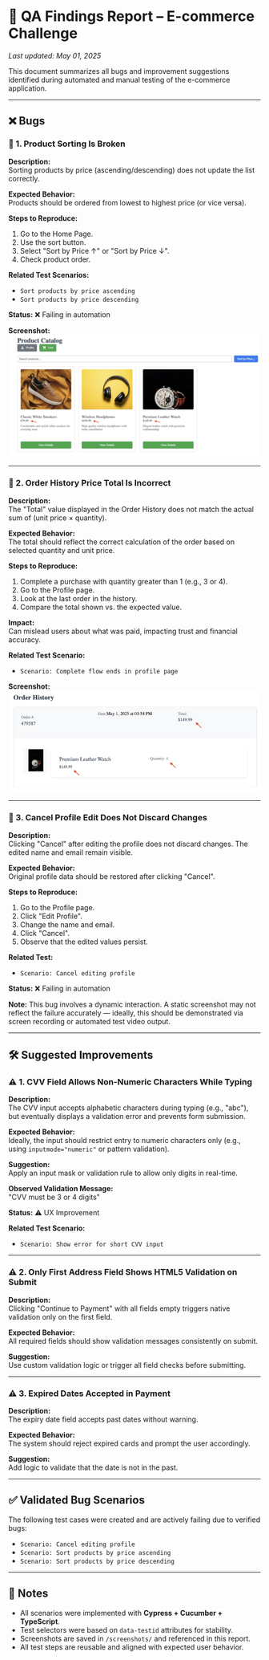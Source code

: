 # 🧪 QA Findings Report – E-commerce Challenge

_Last updated: May 01, 2025_

This document summarizes all bugs and improvement suggestions identified during automated and manual testing of the e-commerce application.

---

## ❌ Bugs

### 🚨 1. Product Sorting Is Broken

**Description:**  
Sorting products by price (ascending/descending) does not update the list correctly.

**Expected Behavior:**  
Products should be ordered from lowest to highest price (or vice versa).

**Steps to Reproduce:**
1. Go to the Home Page.
2. Use the sort button.
3. Select "Sort by Price ↑" or "Sort by Price ↓".
4. Check product order.

**Related Test Scenarios:**
- `Sort products by price ascending`
- `Sort products by price descending`

**Status:** ❌ Failing in automation

**Screenshot:**  
![Broken Sort](./screenshots/broken-sort.png)

---

### 🚨 2. Order History Price Total Is Incorrect

**Description:**  
The "Total" value displayed in the Order History does not match the actual sum of (unit price × quantity).

**Expected Behavior:**  
The total should reflect the correct calculation of the order based on selected quantity and unit price.

**Steps to Reproduce:**
1. Complete a purchase with quantity greater than 1 (e.g., 3 or 4).
2. Go to the Profile page.
3. Look at the last order in the history.
4. Compare the total shown vs. the expected value.

**Impact:**  
Can mislead users about what was paid, impacting trust and financial accuracy.

**Related Test Scenario:**
- `Scenario: Complete flow ends in profile page`

**Screenshot:**  
![Wrong Total](./screenshots/order-total-incorrect.png)

---

### 🚨 3. Cancel Profile Edit Does Not Discard Changes

**Description:**  
Clicking "Cancel" after editing the profile does not discard changes. The edited name and email remain visible.

**Expected Behavior:**  
Original profile data should be restored after clicking "Cancel".

**Steps to Reproduce:**
1. Go to the Profile page.
2. Click "Edit Profile".
3. Change the name and email.
4. Click "Cancel".
5. Observe that the edited values persist.

**Related Test:**  
- `Scenario: Cancel editing profile`

**Status:** ❌ Failing in automation

**Note:** This bug involves a dynamic interaction. A static screenshot may not reflect the failure accurately — ideally, this should be demonstrated via screen recording or automated test video output.

---

## 🛠️ Suggested Improvements

### ⚠️ 1. CVV Field Allows Non-Numeric Characters While Typing

**Description:**  
The CVV input accepts alphabetic characters during typing (e.g., "abc"), but eventually displays a validation error and prevents form submission.

**Expected Behavior:**  
Ideally, the input should restrict entry to numeric characters only (e.g., using `inputmode="numeric"` or pattern validation).

**Suggestion:**  
Apply an input mask or validation rule to allow only digits in real-time.

**Observed Validation Message:**  
"CVV must be 3 or 4 digits"

**Status:** ⚠️ UX Improvement

**Related Test Scenario:**  
- `Scenario: Show error for short CVV input`

---

### ⚠️ 2. Only First Address Field Shows HTML5 Validation on Submit

**Description:**  
Clicking "Continue to Payment" with all fields empty triggers native validation only on the first field.

**Expected Behavior:**  
All required fields should show validation messages consistently on submit.

**Suggestion:**  
Use custom validation logic or trigger all field checks before submitting.

---

### ⚠️ 3. Expired Dates Accepted in Payment

**Description:**  
The expiry date field accepts past dates without warning.

**Expected Behavior:**  
The system should reject expired cards and prompt the user accordingly.

**Suggestion:**  
Add logic to validate that the date is not in the past.

---

## ✅ Validated Bug Scenarios

The following test cases were created and are actively failing due to verified bugs:

- `Scenario: Cancel editing profile`
- `Scenario: Sort products by price ascending`
- `Scenario: Sort products by price descending`

---

## 📌 Notes

- All scenarios were implemented with **Cypress + Cucumber + TypeScript**.
- Test selectors were based on `data-testid` attributes for stability.
- Screenshots are saved in `/screenshots/` and referenced in this report.
- All test steps are reusable and aligned with expected user behavior.
